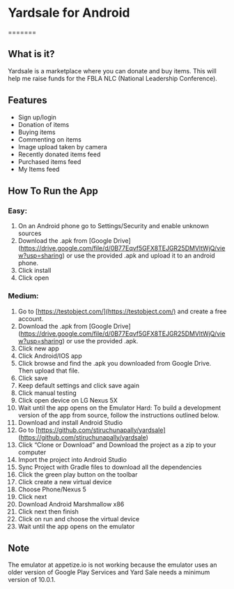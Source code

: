 # Yardsale for Android
=======

## What is it?

Yardsale is a marketplace where you can donate and buy items. This will help me raise funds for the FBLA NLC (National Leadership Conference).

## Features
- Sign up/login
- Donation of items
- Buying items
- Commenting on items
- Image upload taken by camera
- Recently donated items feed
- Purchased items feed
- My Items feed

## How To Run the App
### Easy: 
1.	On an Android phone go to Settings/Security and enable unknown sources
2.	Download the .apk from [Google Drive] (https://drive.google.com/file/d/0B77Eqvf5GFX8TEJGR25DMVltWjQ/view?usp=sharing) or use the provided .apk and upload it to an android phone.
3.	Click install
4.	Click open

### Medium: 
1.	Go to [https://testobject.com/](https://testobject.com/) and create a free account.
2.	Download the .apk from [Google Drive] (https://drive.google.com/file/d/0B77Eqvf5GFX8TEJGR25DMVltWjQ/view?usp=sharing) or use the provided .apk.
3.	Click new app
4.	Click Android/IOS app
5.	Click browse and find the .apk you downloaded from Google Drive. Then upload that file.
6.	Click save
7.	Keep default settings and click save again
8.	Click manual testing
9.	Click open device on LG Nexus 5X
10.	Wait until the app opens on the Emulator
Hard: 
To build a development version of the app from source, follow the instructions outlined below.
11.	Download and install Android Studio
12.	Go to [https://github.com/stiruchunapally/yardsale] (https://github.com/stiruchunapally/yardsale)
13.	Click “Clone or Download” and Download the project as a zip to your computer
14.	Import the project into Android Studio
15.	Sync Project with Gradle files to download all the dependencies
16.	Click the green play button on the toolbar
17.	Click create a new virtual device
18.	Choose Phone/Nexus 5
19.	Click next
20.	Download Android Marshmallow x86
21.	 Click next then finish
22.	Click on run and choose the virtual device
23.	Wait until the app opens on the emulator

## Note
The emulator at appetize.io is not working because the emulator   uses an older version of Google Play Services and Yard Sale needs a minimum version of 10.0.1.

